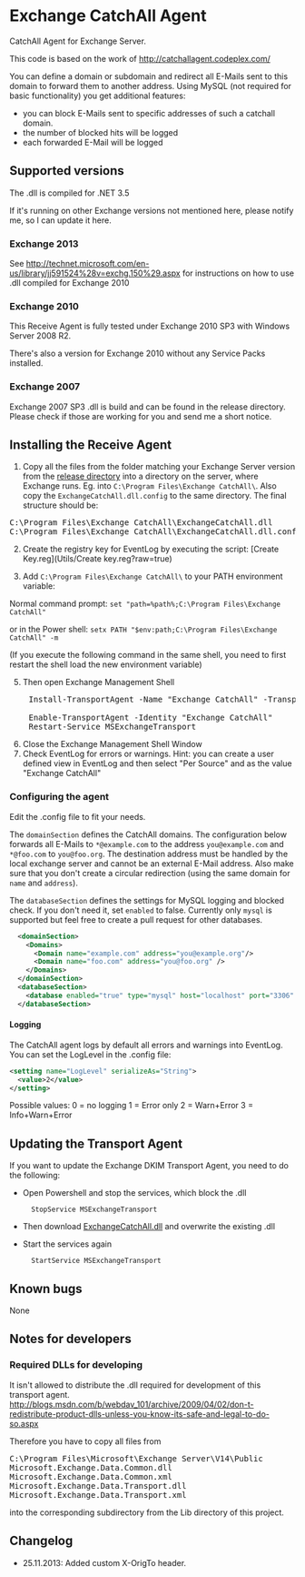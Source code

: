 Exchange CatchAll Agent
=============

CatchAll Agent for Exchange Server.

This code is based on the work of http://catchallagent.codeplex.com/

You can define a domain or subdomain and redirect all E-Mails sent to this domain to forward them to another address.
Using MySQL (not required for basic functionality) you get additional features:
- you can block E-Mails sent to specific addresses of such a catchall domain.
- the number of blocked hits will be logged
- each forwarded E-Mail will be logged

## Supported versions

The .dll is compiled for .NET 3.5

If it's running on other Exchange versions not mentioned here, please notify me, so I can update it here.

### Exchange 2013

See http://technet.microsoft.com/en-us/library/jj591524%28v=exchg.150%29.aspx for instructions on how to use .dll compiled for Exchange 2010

### Exchange 2010

This Receive Agent is fully tested under Exchange 2010 SP3 with Windows Server 2008 R2.

There's also a version for Exchange 2010 without any Service Packs installed.

### Exchange 2007

Exchange 2007 SP3 .dll is build and can be found in the release directory. Please check if those are working for you and send me a short notice.

## Installing the Receive Agent

1. Copy all the files from the folder matching your Exchange Server version from the [release directory](CatchAllAgent/bin) into a directory on the server, where Exchange runs.
Eg. into `C:\Program Files\Exchange CatchAll\`. Also copy the `ExchangeCatchAll.dll.config` to the same directory. The final structure should be:
<pre>
C:\Program Files\Exchange CatchAll\ExchangeCatchAll.dll
C:\Program Files\Exchange CatchAll\ExchangeCatchAll.dll.config
</pre>

2. Create the registry key for EventLog by executing the script: [Create Key.reg](Utils/Create key.reg?raw=true)

4. Add `C:\Program Files\Exchange CatchAll\` to your PATH environment variable:

 Normal command prompt: `set "path=%path%;C:\Program Files\Exchange CatchAll"`
 
 or in the Power shell: `setx PATH "$env:path;C:\Program Files\Exchange CatchAll" -m`

 (If you execute the following command in the same shell, you need to first restart the shell load the new environment variable)

5. Then open Exchange Management Shell
<pre>
	Install-TransportAgent -Name "Exchange CatchAll" -TransportAgentFactory "ExchangeCatchAll.CatchAllFactory" -AssemblyPath "C:\Program Files\Exchange CatchAll\ExchangeCatchAll.dll"
	 
	Enable-TransportAgent -Identity "Exchange CatchAll"
	Restart-Service MSExchangeTransport
</pre>
6. Close the Exchange Management Shell Window
7. Check EventLog for errors or warnings.
 Hint: you can create a user defined view in EventLog and then select "Per Source" and as the value "Exchange CatchAll"

### Configuring the agent
Edit the .config file to fit your needs.

The `domainSection` defines the CatchAll domains. The configuration below forwards all E-Mails to `*@example.com` to the address `you@example.com` and `*@foo.com` to `you@foo.org`.
The destination address must be handled by the local exchange server and cannot be an external E-Mail address. Also make sure that you don't create a circular redirection (using the same domain for `name` and `address`).

The `databaseSection` defines the settings for MySQL logging and blocked check. If you don't need it, set `enabled` to false. Currently only `mysql` is supported but feel free to create a pull request for other databases.

```xml
  <domainSection>
    <Domains>
      <Domain name="example.com" address="you@example.org"/>
      <Domain name="foo.com" address="you@foo.org" />
    </Domains>
  </domainSection>
  <databaseSection>
    <database enabled="true" type="mysql" host="localhost" port="3306" database="catchall" user="catchall" password="catchall" />
  </databaseSection>
```


#### Logging
The CatchAll agent logs by default all errors and warnings into EventLog.
You can set the LogLevel in the .config file:

```xml
<setting name="LogLevel" serializeAs="String">
  <value>2</value>
</setting> 
```

Possible values:
0 = no logging
1 = Error only
2 = Warn+Error
3 = Info+Warn+Error


## Updating the Transport Agent

If you want to update the Exchange DKIM Transport Agent, you need to do the following:

* Open Powershell and stop the services, which block the .dll

        StopService MSExchangeTransport
       
* Then download [ExchangeCatchAll.dll](Src/ExchangeCatchAll/bin) and overwrite the existing .dll
* Start the services again

        StartService MSExchangeTransport

## Known bugs

None

## Notes for developers

### Required DLLs for developing

It isn't allowed to distribute the .dll required for development of this transport agent.
http://blogs.msdn.com/b/webdav_101/archive/2009/04/02/don-t-redistribute-product-dlls-unless-you-know-its-safe-and-legal-to-do-so.aspx

Therefore you have to copy all files from 
<pre>
C:\Program Files\Microsoft\Exchange Server\V14\Public
Microsoft.Exchange.Data.Common.dll
Microsoft.Exchange.Data.Common.xml
Microsoft.Exchange.Data.Transport.dll
Microsoft.Exchange.Data.Transport.xml
</pre>
into the corresponding subdirectory from the Lib directory of this project.

## Changelog

* 25.11.2013: Added custom X-OrigTo header.
